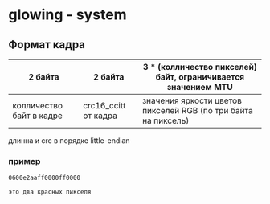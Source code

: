 # glowing - system

## Формат кадра

| 2 байта | 2 байта | 3 * (колличество пикселей) байт, ограничивается значением MTU |
| --- | --- | --- |
| колличество байт в кадре | crc16_ccitt от кадра | значения яркости цветов пикселей RGB (по три байта на пиксель)|

длинна и crc в порядке little-endian

### пример

```example
0600e2aaff0000ff0000

это два красных пикселя

```
